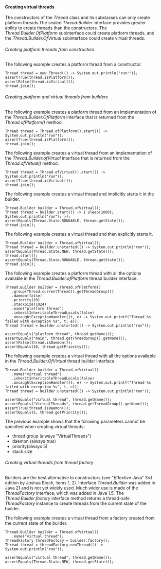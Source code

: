 <!-----



Conversion time: 1.012 seconds.


Using this Markdown file:

1. Paste this output into your source file.
2. See the notes and action items below regarding this conversion run.
3. Check the rendered output (headings, lists, code blocks, tables) for proper
   formatting and use a linkchecker before you publish this page.

Conversion notes:

* Docs to Markdown version 1.0β35
* Mon Dec 18 2023 11:03:42 GMT-0800 (PST)
* Source doc: Google Translate
* This is a partial selection. Check to make sure intra-doc links work.
----->



#### Creating virtual threads

The constructors of the _Thread_ class and its subclasses can only create platform threads.The sealed _Thread.Builder_ interface provides greater ability to create threads than the constructors. The _Thread.Builder.OfPlatform_ subinterface could create platform threads, and the _Thread.Builder.OfVirtual_ subinterface could create virtual threads.


###### Creating platform threads from constructors

The following example creates a platform thread from a constructor.


```
Thread thread = new Thread(() -> System.out.println("run!"));
assertTrue(thread.isPlatform());
assertFalse(thread.isVirtual());
thread.join();
```



###### Creating platform and virtual threads from builders

The following example creates a platform thread from an implementation of the _Thread.Builder.OfPlatform_ interface that is returned from the _Thread.ofPlatform()_ method.


```
Thread thread = Thread.ofPlatform().start(() -> System.out.println("run"));
assertTrue(thread.isPlatform());
thread.join();
```


The following example creates a virtual thread from an implementation of the _Thread.Builder.ofVirtual_ interface that is returned from the _Thread.ofVirtual()_ method.


```
Thread thread = Thread.ofVirtual().start(() -> System.out.println("run"));
assertTrue(thread.isVirtual());
thread.join();
```


The following example creates a virtual thread and implicitly starts it in the builder.


```
Thread.Builder builder = Thread.ofVirtual();
Thread thread = builder.start(() -> { sleep(1000); System.out.println("run"); });
assertEquals(Thread.State.RUNNABLE, thread.getState());
thread.join();
```


The following example creates a virtual thread and then explicitly starts it.


```
Thread.Builder builder = Thread.ofVirtual();
Thread thread = builder.unstarted(() -> System.out.println("run"));
assertEquals(Thread.State.NEW, thread.getState());
thread.start();
assertEquals(Thread.State.RUNNABLE, thread.getState());
thread.join();
```


The following example creates a platform thread with all the options available in the _Thread.Builder.ofPlatform_ thread builder interface.


```
Thread.Builder builder = Thread.ofPlatform()
   .group(Thread.currentThread().getThreadGroup())
   .daemon(false)
   .priority(10)
   .stackSize(1024)
   .name("platform thread")
   .inheritInheritableThreadLocals(false)
   .uncaughtExceptionHandler((t, e) -> System.out.printf("Thread %s failed with exception %s", t, e));
Thread thread = builder.unstarted(() -> System.out.println("run"));

assertEquals("platform thread", thread.getName());
assertEquals("main", thread.getThreadGroup().getName());
assertFalse(thread.isDaemon());
assertEquals(10, thread.getPriority());
```


The following example creates a virtual thread with all the options available in the _Thread.Builder.OfVirtual_ thread builder interface.


```
Thread.Builder builder = Thread.ofVirtual()
   .name("virtual thread")
   .inheritInheritableThreadLocals(false)
   .uncaughtExceptionHandler((t, e) -> System.out.printf("Thread %s failed with exception %s", t, e));
Thread thread = builder.unstarted(() -> System.out.println("run"));

assertEquals("virtual thread", thread.getName());
assertEquals("VirtualThreads", thread.getThreadGroup().getName());
assertTrue(thread.isDaemon());
assertEquals(5, thread.getPriority());
```


The previous example shows that the following parameters cannot be specified when creating virtual threads:



* thread group (always "VirtualThreads")
* daemon (always _true_)
* priority(always 5)
* stack size


###### Creating virtual threads from thread factory

Builders are the best alternative to constructors (see "Effective Java" 3rd edition by Joshua Bloch, items 1, 2). Interface _Thread.Builder_ was added in Java 21 and is not yet widely used. Much wider use is made of the _ThreadFactory_ interface, which was added in Java 1.5. The _Thread.Builder.factory_ interface method returns a thread-safe _ThreadFactory_ instance to create threads from the current state of the builder.

The following example creates a virtual thread from a factory created from the current state of the builder.


```
Thread.Builder builder = Thread.ofVirtual()
   .name("virtual thread");
ThreadFactory threadFactory = builder.factory();
Thread thread = threadFactory.newThread(() -> System.out.println("run"));

assertEquals("virtual thread", thread.getName());
assertEquals(Thread.State.NEW, thread.getState());
